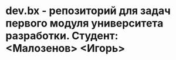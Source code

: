 # dev.bx - репозиторий для задач первого модуля университета разработки. Студент: <Малозенов> <Игорь>
